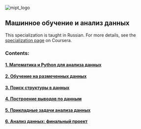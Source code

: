 ![mipt_logo](https://mipt.ru/upload/medialibrary/c60/eng_text.png)
  
## Машинное обучение и анализ данных
This specialization is taught in Russian. For more details, see the [specialization page](https://www.coursera.org/specializations/machine-learning-data-analysis) on Coursera.
  
### Contents:
#### [1. Математика и Python для анализа данных](https://www.coursera.org/learn/mathematics-and-python?specialization=machine-learning-data-analysis)
#### [2. Обучение на размеченных данных](https://www.coursera.org/learn/supervised-learning?specialization=machine-learning-data-analysis)
#### [3. Поиск структуры в данных](https://www.coursera.org/learn/unsupervised-learning?specialization=machine-learning-data-analysis)
#### [4. Построение выводов по данным](https://www.coursera.org/learn/stats-for-data-analysis?specialization=machine-learning-data-analysis)
#### [5. Прикладные задачи анализа данных](https://www.coursera.org/learn/data-analysis-applications)
#### [6. Анализ данных: финальный проект](https://www.coursera.org/learn/data-analysis-project)

